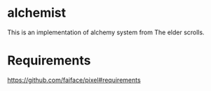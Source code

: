 # alchemist


This is an implementation of alchemy system from The elder scrolls.


# Requirements
https://github.com/faiface/pixel#requirements
